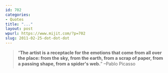 ```yaml
---
id: 702
categories:
- Quotes
title: "..."
layout: post
wpurl: https://www.mijit.com/?p=702
slug: 2011-02-25-dot-dot-dot
---
```

<blockquote>“<strong>The artist is a receptacle for the emotions that come from all over the place: from the sky, from the earth, from a scrap of paper, from a passing shape, from a spider's web.</strong>” –Pablo Picasso</blockquote>
